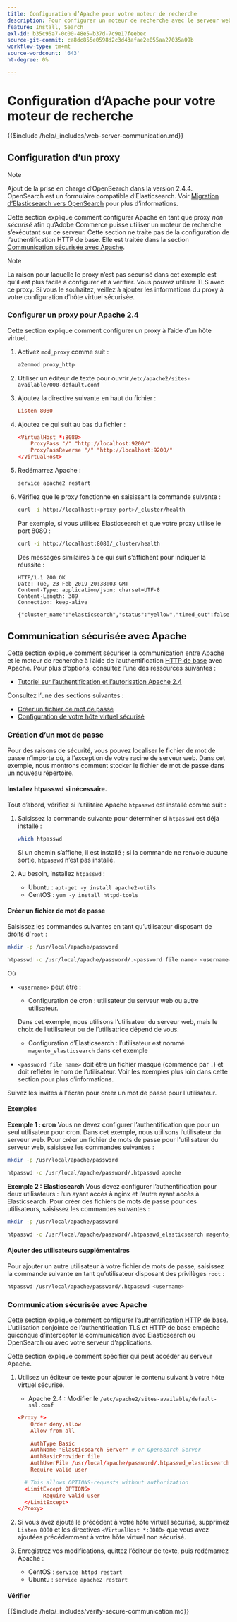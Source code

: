 ```yaml
---
title: Configuration d’Apache pour votre moteur de recherche
description: Pour configurer un moteur de recherche avec le serveur web Apache pour les installations sur site d’Adobe Commerce, procédez comme suit.
feature: Install, Search
exl-id: b35c95a7-0c00-48e5-b37d-7c9e17feebec
source-git-commit: ca8dc855e0598d2c3d43afae2e055aa27035a09b
workflow-type: tm+mt
source-wordcount: '643'
ht-degree: 0%

---
```


# Configuration d’Apache pour votre moteur de recherche

{{$include /help/_includes/web-server-communication.md}}

## Configuration d’un proxy

>[!NOTE]
>
>Ajout de la prise en charge d’OpenSearch dans la version 2.4.4. OpenSearch est un formulaire compatible d’Elasticsearch. Voir [Migration d’Elasticsearch vers OpenSearch](../../../upgrade/prepare/opensearch-migration.md) pour plus d’informations.

Cette section explique comment configurer Apache en tant que proxy *non sécurisé* afin qu’Adobe Commerce puisse utiliser un moteur de recherche s’exécutant sur ce serveur. Cette section ne traite pas de la configuration de l’authentification HTTP de base. Elle est traitée dans la section [Communication sécurisée avec Apache](#secure-communication-with-apache).

>[!NOTE]
>
>La raison pour laquelle le proxy n’est pas sécurisé dans cet exemple est qu’il est plus facile à configurer et à vérifier. Vous pouvez utiliser TLS avec ce proxy. Si vous le souhaitez, veillez à ajouter les informations du proxy à votre configuration d’hôte virtuel sécurisée.

### Configurer un proxy pour Apache 2.4

Cette section explique comment configurer un proxy à l’aide d’un hôte virtuel.

1. Activez `mod_proxy` comme suit :

   ```bash
   a2enmod proxy_http
   ```

1. Utiliser un éditeur de texte pour ouvrir `/etc/apache2/sites-available/000-default.conf`
1. Ajoutez la directive suivante en haut du fichier :

   ```conf
   Listen 8080
   ```

1. Ajoutez ce qui suit au bas du fichier :

   ```conf
   <VirtualHost *:8080>
       ProxyPass "/" "http://localhost:9200/"
       ProxyPassReverse "/" "http://localhost:9200/"
   </VirtualHost>
   ```

1. Redémarrez Apache :

   ```bash
   service apache2 restart
   ```

1. Vérifiez que le proxy fonctionne en saisissant la commande suivante :

   ```bash
   curl -i http://localhost:<proxy port>/_cluster/health
   ```

   Par exemple, si vous utilisez Elasticsearch et que votre proxy utilise le port 8080 :

   ```bash
   curl -i http://localhost:8080/_cluster/health
   ```

   Des messages similaires à ce qui suit s’affichent pour indiquer la réussite :

   ```
   HTTP/1.1 200 OK
   Date: Tue, 23 Feb 2019 20:38:03 GMT
   Content-Type: application/json; charset=UTF-8
   Content-Length: 389
   Connection: keep-alive
   
   {"cluster_name":"elasticsearch","status":"yellow","timed_out":false,"number_of_nodes":1,"number_of_data_nodes":1,"active_primary_shards":5,"active_shards":5,"relocating_shards":0,"initializing_shards":0,"unassigned_shards":5,"delayed_unassigned_shards":0,"number_of_pending_tasks":0,"number_of_in_flight_fetch":0,"task_max_waiting_in_queue_millis":0,"active_shards_percent_as_number":50.0}
   ```

## Communication sécurisée avec Apache

Cette section explique comment sécuriser la communication entre Apache et le moteur de recherche à l’aide de l’authentification [HTTP de base](https://datatracker.ietf.org/doc/html/rfc2617) avec Apache. Pour plus d’options, consultez l’une des ressources suivantes :

* [Tutoriel sur l’authentification et l’autorisation Apache 2.4](https://httpd.apache.org/docs/2.4/howto/auth.html)

Consultez l’une des sections suivantes :

* [Créer un fichier de mot de passe](#create-a-password)
* [Configuration de votre hôte virtuel sécurisé](#secure-communication-with-apache)

### Création d’un mot de passe

Pour des raisons de sécurité, vous pouvez localiser le fichier de mot de passe n’importe où, à l’exception de votre racine de serveur web. Dans cet exemple, nous montrons comment stocker le fichier de mot de passe dans un nouveau répertoire.

#### Installez htpasswd si nécessaire.

Tout d’abord, vérifiez si l’utilitaire Apache `htpasswd` est installé comme suit :

1. Saisissez la commande suivante pour déterminer si `htpasswd` est déjà installé :

   ```bash
   which htpasswd
   ```

   Si un chemin s’affiche, il est installé ; si la commande ne renvoie aucune sortie, `htpasswd` n’est pas installé.

1. Au besoin, installez `htpasswd` :

   * Ubuntu : `apt-get -y install apache2-utils`
   * CentOS : `yum -y install httpd-tools`

#### Créer un fichier de mot de passe

Saisissez les commandes suivantes en tant qu’utilisateur disposant de droits d’`root` :

```bash
mkdir -p /usr/local/apache/password
```

```bash
htpasswd -c /usr/local/apache/password/.<password file name> <username>
```

Où

* `<username>` peut être :

   * Configuration de cron : utilisateur du serveur web ou autre utilisateur.

  Dans cet exemple, nous utilisons l’utilisateur du serveur web, mais le choix de l’utilisateur ou de l’utilisatrice dépend de vous.

   * Configuration d’Elasticsearch : l’utilisateur est nommé `magento_elasticsearch` dans cet exemple

* `<password file name>` doit être un fichier masqué (commence par `.`) et doit refléter le nom de l’utilisateur. Voir les exemples plus loin dans cette section pour plus d’informations.

Suivez les invites à l&#39;écran pour créer un mot de passe pour l&#39;utilisateur.

#### Exemples

**Exemple 1 : cron**
Vous ne devez configurer l’authentification que pour un seul utilisateur pour cron. Dans cet exemple, nous utilisons l’utilisateur du serveur web. Pour créer un fichier de mots de passe pour l&#39;utilisateur du serveur web, saisissez les commandes suivantes :

```bash
mkdir -p /usr/local/apache/password
```

```bash
htpasswd -c /usr/local/apache/password/.htpasswd apache
```

**Exemple 2 : Elasticsearch**
Vous devez configurer l’authentification pour deux utilisateurs : l’un ayant accès à nginx et l’autre ayant accès à Elasticsearch. Pour créer des fichiers de mots de passe pour ces utilisateurs, saisissez les commandes suivantes :

```bash
mkdir -p /usr/local/apache/password
```

```bash
htpasswd -c /usr/local/apache/password/.htpasswd_elasticsearch magento_elasticsearch
```

#### Ajouter des utilisateurs supplémentaires

Pour ajouter un autre utilisateur à votre fichier de mots de passe, saisissez la commande suivante en tant qu’utilisateur disposant des privilèges `root` :

```bash
htpasswd /usr/local/apache/password/.htpasswd <username>
```

### Communication sécurisée avec Apache

Cette section explique comment configurer l’[authentification HTTP de base](https://httpd.apache.org/docs/2.2/howto/auth.html). L’utilisation conjointe de l’authentification TLS et HTTP de base empêche quiconque d’intercepter la communication avec Elasticsearch ou OpenSearch ou avec votre serveur d’applications.

Cette section explique comment spécifier qui peut accéder au serveur Apache.

1. Utilisez un éditeur de texte pour ajouter le contenu suivant à votre hôte virtuel sécurisé.

   * Apache 2.4 : Modifier le `/etc/apache2/sites-available/default-ssl.conf`

   ```conf
   <Proxy *>
       Order deny,allow
       Allow from all
   
       AuthType Basic
       AuthName "Elasticsearch Server" # or OpenSearch Server
       AuthBasicProvider file
       AuthUserFile /usr/local/apache/password/.htpasswd_elasticsearch
       Require valid-user
   
     # This allows OPTIONS-requests without authorization
     <LimitExcept OPTIONS>
           Require valid-user
     </LimitExcept>
   </Proxy>
   ```

1. Si vous avez ajouté le précédent à votre hôte virtuel sécurisé, supprimez `Listen 8080` et les directives `<VirtualHost *:8080>` que vous avez ajoutées précédemment à votre hôte virtuel non sécurisé.

1. Enregistrez vos modifications, quittez l’éditeur de texte, puis redémarrez Apache :

   * CentOS : `service httpd restart`
   * Ubuntu : `service apache2 restart`

#### Vérifier

{{$include /help/_includes/verify-secure-communication.md}}
